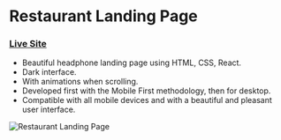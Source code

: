 # Restaurant Landing Page
### [Live Site](https://gericht-restaurant.com/)

- Beautiful headphone landing page using HTML, CSS, React.
- Dark interface.
- With animations when scrolling.
- Developed first with the Mobile First methodology, then for desktop.
- Compatible with all mobile devices and with a beautiful and pleasant user interface.

![Restaurant Landing Page](https://i.ibb.co/5jxBKpw/image.png)
